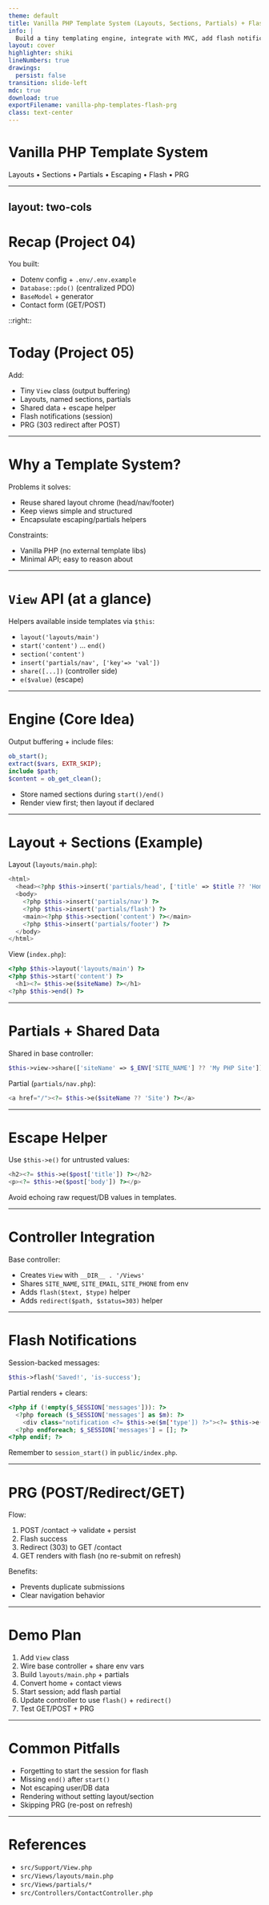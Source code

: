 ```yaml
---
theme: default
title: Vanilla PHP Template System (Layouts, Sections, Partials) + Flash + PRG
info: |
  Build a tiny templating engine, integrate with MVC, add flash notifications and POST/Redirect/GET
layout: cover
highlighter: shiki
lineNumbers: true
drawings:
  persist: false
transition: slide-left
mdc: true
download: true
exportFilename: vanilla-php-templates-flash-prg
class: text-center
---
```


# Vanilla PHP Template System

Layouts • Sections • Partials • Escaping • Flash • PRG

---
layout: two-cols
---

# Recap (Project 04)

You built:
- Dotenv config + `.env/.env.example`
- `Database::pdo()` (centralized PDO)
- `BaseModel` + generator
- Contact form (GET/POST)

::right::

# Today (Project 05)

Add:
- Tiny `View` class (output buffering)
- Layouts, named sections, partials
- Shared data + escape helper
- Flash notifications (session)
- PRG (303 redirect after POST)

---

# Why a Template System?

Problems it solves:
- Reuse shared layout chrome (head/nav/footer)
- Keep views simple and structured
- Encapsulate escaping/partials helpers

Constraints:
- Vanilla PHP (no external template libs)
- Minimal API; easy to reason about

---

# `View` API (at a glance)

Helpers available inside templates via `$this`:
- `layout('layouts/main')`
- `start('content')` ... `end()`
- `section('content')`
- `insert('partials/nav', ['key'=> 'val'])`
- `share([...])` (controller side)
- `e($value)` (escape)

---

# Engine (Core Idea)

Output buffering + include files:
```php
ob_start();
extract($vars, EXTR_SKIP);
include $path;
$content = ob_get_clean();
```

- Store named sections during `start()/end()`
- Render view first; then layout if declared

---

# Layout + Sections (Example)

Layout (`layouts/main.php`):
```php
<html>
  <head><?php $this->insert('partials/head', ['title' => $title ?? 'Home']) ?></head>
  <body>
    <?php $this->insert('partials/nav') ?>
    <?php $this->insert('partials/flash') ?>
    <main><?php $this->section('content') ?></main>
    <?php $this->insert('partials/footer') ?>
  </body>
</html>
```

View (`index.php`):
```php
<?php $this->layout('layouts/main') ?>
<?php $this->start('content') ?>
  <h1><?= $this->e($siteName) ?></h1>
<?php $this->end() ?>
```

---

# Partials + Shared Data

Shared in base controller:
```php
$this->view->share(['siteName' => $_ENV['SITE_NAME'] ?? 'My PHP Site']);
```

Partial (`partials/nav.php`):
```php
<a href="/"><?= $this->e($siteName ?? 'Site') ?></a>
```

---

# Escape Helper

Use `$this->e()` for untrusted values:
```php
<h2><?= $this->e($post['title']) ?></h2>
<p><?= $this->e($post['body']) ?></p>
```

Avoid echoing raw request/DB values in templates.

---

# Controller Integration

Base controller:
- Creates `View` with `__DIR__ . '/Views'`
- Shares `SITE_NAME`, `SITE_EMAIL`, `SITE_PHONE` from env
- Adds `flash($text, $type)` helper
- Adds `redirect($path, $status=303)` helper

---

# Flash Notifications

Session-backed messages:
```php
$this->flash('Saved!', 'is-success');
```

Partial renders + clears:
```php
<?php if (!empty($_SESSION['messages'])): ?>
  <?php foreach ($_SESSION['messages'] as $m): ?>
    <div class="notification <?= $this->e($m['type']) ?>"><?= $this->e($m['text']) ?></div>
  <?php endforeach; $_SESSION['messages'] = []; ?>
<?php endif; ?>
```

Remember to `session_start()` in `public/index.php`.

---

# PRG (POST/Redirect/GET)

Flow:
1) POST /contact → validate + persist
2) Flash success
3) Redirect (303) to GET /contact
4) GET renders with flash (no re-submit on refresh)

Benefits:
- Prevents duplicate submissions
- Clear navigation behavior

---

# Demo Plan

1) Add `View` class
2) Wire base controller + share env vars
3) Build `layouts/main.php` + partials
4) Convert home + contact views
5) Start session; add flash partial
6) Update controller to use `flash()` + `redirect()`
7) Test GET/POST + PRG

---

# Common Pitfalls
- Forgetting to start the session for flash
- Missing `end()` after `start()`
- Not escaping user/DB data
- Rendering without setting layout/section
- Skipping PRG (re-post on refresh)

---

# References
- `src/Support/View.php`
- `src/Views/layouts/main.php`
- `src/Views/partials/*`
- `src/Controllers/ContactController.php`

